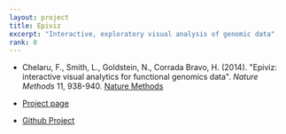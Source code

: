 ```yaml
---
layout: project
title: Epiviz
excerpt: "Interactive, exploratory visual analysis of genomic data"
rank: 0
---
```


- Chelaru, F., Smith, L., Goldstein, N., Corrada Bravo,
H. (2014). "Epiviz: interactive visual analytics for functional
genomics data". _Nature Methods_ 11,
938-940. [Nature Methods](http://www.nature.com/nmeth/journal/v11/n9/full/nmeth.3038.html)

- [Project page](http://epiviz.cbcb.umd.edu/help)
- [Github Project](http://github.com/epiviz)
